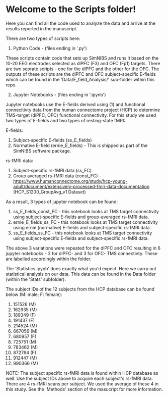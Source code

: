 # Welcome to the Scripts folder!

Here you can find all the code used to analyze the data and arrive at the results reported in the manuscript.

There are two types of scripts here:

1) Python Code - (files ending in '.py')

These scripts contain code that sets up SimNIBS and runs it based on the 10-20 EEG electrodes selected as dlPFC (F3) and OFC (Fp1) targets. There are two seprate scripts - one for the dlPFC and the other for the OFC. The outputs of these scripts are the dlPFC and OFC subject-specific E-fields which can be found in the 'Data/E_field_Analysis/' sub-folder within this repo.

2) Jupyter Notebooks - (files ending in '.ipynb')

Jupyter notebooks use the E-fields derived using (1) and functional connecitivty data from the human connectome project (HCP) to determine TMS-target (dlPFC, OFC) functional connectivity. For this study we used two types of E-fields and two types of resting-state fMRI:

E-fields: 

1) Subject-specific E-fields (ss_E_fields)
2) Normative E-field (ernie_E_fields) - This is shipped as part of the SimNIBS software package. 

rs-fMRI data: 

1) Subject-specific rs-fMRI data (ss_FC)  
2) Group averaged rs-fMRI data (const_FC) - https://www.humanconnectome.org/study/hcp-young-adult/document/extensively-processed-fmri-data-documentation (HCP_S1200_GroupAvg_v1 Dataset)  

As a result, 3 types of jupyter notebook can be found:

1) ss_E_fields_const_FC - this notebook looks at TMS target connectivity using subject-specific E-fields and group-averaged rs-fMRI data.
2) ernie_E_fields_ss_FC - this notebook looks at TMS target connectivity using ernie (normative) E-fields and subject-specific rs-fMRI data.
3) ss_E_fields_ss_FC - this notebook looks at TMS target connectivity using subject-specific E-fields and subject-specific rs-fMRI data.

The above 3 variations were repeated for the dlPFC and OFC resulting in 6 jupyter notebooks - 3 for dlPFC- and 3 for OFC- TMS connectivty. These are labelled accordingly within the folder.

The 'Statistics.ipynb' does exactly what you'd expect. Here we carry out statistical analysis on our data. This data can be found in the Data folder (within the 'Stats' subfolder). 

The subject IDs of the 12 subjects from the HCP database can be found below (M: male; F: female):

1) 151526 (M)
2) 162935 (M)
3) 189349 (F)
4) 191437 (F)
5) 214524 (M)
6) 667056 (M)
7) 680957 (F)
8) 725751 (M)
9) 783462 (M)
10) 872764 (F)
11) 912447 (M)
12) 990366 (M)

NOTE: The subject specific rs-fMRI data is found within HCP database as well. Use the subject IDs above to acquire each subject's rs-fMRI data. There are 4 rs-fMRI scans per subject. We used the average of these 4 in this study. See the 'Methods' section of the masucript for more information.
